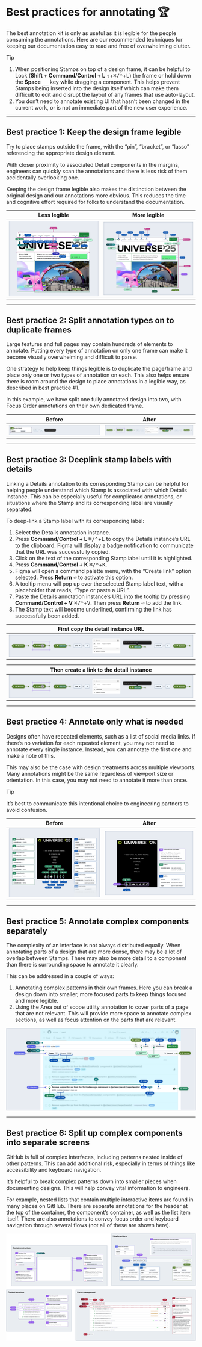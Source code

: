 # Best practices for annotating 🏆

The best annotation kit is only as useful as it is legible for the people consuming the annotations. Here are our recommended techniques for keeping our documentation easy to read and free of overwhelming clutter.

> [!TIP]
> 1. When positioning Stamps on top of a design frame, it can be helpful to Lock (**Shift + Command/Control + L** <kbd>⇧</kbd>+<kbd>⌘/⌃</kbd>+<kbd>L</kbd>) the frame or hold down the **Space** <kbd>__</kbd> key while dragging a component. This helps prevent Stamps being inserted into the design itself which can make them difficult to edit and disrupt the layout of any frames that use auto-layout.
> 2. You don’t need to annotate existing UI that hasn’t been changed in the current work, or is not an immediate part of the new user experience.

---

## Best practice 1: Keep the design frame legible
Try to place stamps outside the frame, with the “pin”, “bracket”, or “lasso” referencing the appropriate design element. 

With closer proximity to associated Detail components in the margins, engineers can quickly scan the annotations and there is less risk of them accidentally overlooking one.

Keeping the design frame legible also makes the distinction between the original design and our annotations more obvious. This reduces the time and cognitive effort required for folks to understand the documentation.

| **Less legible** | **More legible** |
|--|--|
| <img alt="GitHub’s 2025 Universe website homepage. There are 23 annotation stamps overlaid on the design, placed in such a way that it's confusing to figure out what stamp relates to what content, as well as where the annotation stops and the design starts." src="../.images/best-practice-1-figure1.png" /> | <img alt="The same page with annotation stamps that are not too close to one another, don't overlap, and extend just past the design frame's borders. Annotations are now easily distinguishable, and the underlying design is far less obscured." src="../.images/best-practice-1-figure2.png" />  |


---

## Best practice 2: Split annotation types on to duplicate frames
Large features and full pages may contain hundreds of elements to annotate. Putting every type of annotation on only one frame can make it become visually overwhelming and difficult to parse. 

One strategy to help keep things legible is to duplicate the page/frame and place only one or two types of annotation on each. This also helps ensure there is room around the design to place annotations in a legible way, as described in best practice #1.

In this example, we have split one fully annotated design into two, with Focus Order annotations on their own dedicated frame.  

| **Before** | **After** |
|--|--|
| <img alt="GitHub’s 2025 Universe homepage on mobile in portrait orientation. There are annotation stamps for links, buttons, images, focus order, and headings. All combined, it appears a bit like someone sneezed a lot of confetti on top of a design frame." src="../.images/best-practice-3-figure1.png" /> | <img alt="The same design, duplicated into two frames. The frame on the right has all of the focus order annotation stamps, while the frame on the left has everything else." src="../.images/best-practice-3-figure2.png" /> |

---

## Best practice 3: Deeplink stamp labels with details
Linking a Details annotation to its corresponding Stamp can be helpful for helping people understand which Stamp is associated with which Details instance. This can be especially useful for complicated annotations, or situations where the Stamp and its corresponding label are visually separated.

To deep-link a Stamp label with its corresponding label:

1. Select the Details annotation instance.
2. Press **Command/Control + L** <kbd>⌘/⌃</kbd>+<kbd>L</kbd> to copy the Details instance’s URL to the clipboard. Figma will display a badge notification to communicate that the URL was successfully copied.
3. Click on the text of the corresponding Stamp label until it is highlighted.
4. Press **Command/Control + K** <kbd>⌘/⌃</kbd>+<kbd>K</kbd>.
5. Figma will open a command palette menu, with the “Create link” option selected. Press **Return** <kbd>⏎</kbd> to activate this option.
6. A tooltip menu will pop up over the selected Stamp label text, with a placeholder that reads, “Type or paste a URL”.
7. Paste the Details annotation instance’s URL into the tooltip by pressing **Command/Control + V** <kbd>⌘/⌃</kbd>+<kbd>V</kbd>. Then press **Return** <kbd>⏎</kbd> to add the link.
8. The Stamp text will become underlined, confirming the link has successfully been added. 


| **First copy the detail instance URL** |
|--|
| <img alt="A process flow with three steps. Step one shows a detail instance in a selected state. Step two shows a Command plus L keyboard shortcut combination. Step three shows a badge that reads, Page link copied to clipboard." src="../.images/best-practice-3-figure2.png" /> |

| **Then create a link to the detail instance** |
|--|
| <img alt="A process flow with eight steps. Step one shows a button stamp instance. Step two shows the stamp in a selected state, with a cursor clicking on the stamp’s text label. Step three shows the stamp’s text label in a selected state. Step four shows a Command plus K keyboard shortcut. Step five shows a Figma command palette, with the “Create link” option selected. Step six shows a tooltip placed over the stamp’s selected text label, with a placeholder value that reads, Type or paste a URL. Step seven shows a Command plus V keyboard shortcut. Step eight shows the stamp again, with a text underline added to the stamp’s text label." src="../.images/best-practice-3-figure2.png" /> |


---

## Best practice 4: Annotate only what is needed
Designs often have repeated elements, such as a list of social media links. If there’s no variation for each repeated element, you may not need to annotate every single instance. Instead, you can annotate the first one and make a note of this.

This may also be the case with design treatments across multiple viewports. Many annotations might be the same regardless of viewport size or orientation. In this case, you may not need to annotate it more than once.

> [!TIP]
> It’s best to communicate this intentional choice to engineering partners to avoid confusion.

| **Before** | **After** |
|--|--|
| <img alt="The footer section of the GitHub 2025 Universe website, shown at a mobile breakpoint. There are seven linked social media icons in a row. Each icon has a numbered image and link annotation stamp associated with it, which covers part of the design. To the left and right of the footer are Detail annotations for each stamp, each which has only a small amount of difference in content. These take up a lot of room visually." src="../.images/best-practice-4-figure1.png" /> | <img alt="The same footer design for the GitHub 2025 Universe website. Now the entire row is selected with a lasso stamp. Only one icon inside the selection has an image and link stamps pointing to it. The corresponding three detail annotations instruct the reader to use each social media service’s name as the accessible name for the SVG icon, which is then used as each link’s accessible name. The overall experience is a lot less visually noisy." src="../.images/best-practice-4-figure2.png" /> |

---

## Best practice 5: Annotate complex components separately
The complexity of an interface is not always distributed equally. When annotating parts of a design that are more dense, there may be a lot of overlap between Stamps. There may also be more detail to a component than there is surrounding space to annotate it clearly.

This can be addressed in a couple of ways:

1. Annotating complex patterns in their own frames. Here you can break a design down into smaller, more focused parts to keep  things focused and more legible.
2. Using the Area out of scope utility annotation to cover parts of a page that are not relevant. This will provide more space to annotate complex sections, as well as focus attention on the parts that are relevant.


<img alt="A GitHub.com issues page with extensive annotations for images, links, buttons, headings, and form elements. The page's header, navigation, footer, and all but one Issue in the list have been obfuscated by a semi-transparent blue overlay to indicate that these parts of the annotated design are out of scope or redundant." src="../.images/best-practice-5.png" />

---

## Best practice 6: Split up complex components into separate screens

GitHub is full of complex interfaces, including patterns nested inside of other patterns. This can add additional risk, especially in terms of things like accessibility and keyboard navigation.

It’s helpful to break complex patterns down into smaller pieces when documenting designs. This will help convey vital information to engineers.

For example, nested lists that contain multiple interactive items are found in many places on GitHub. There are separate annotations for the header at the top of the container, the component’s container, as well as the list item itself. There are also annotations to convey focus order and keyboard navigation through several flows (not all of these are shown here).

<img alt="A complex set of annotation frames for our list views component, which has been broken up to make annotations clearer. One frame just shows annotations for the component's container itself. Another has the annotations for the row of actions at the top of the component. Another contains annotations for the content structure of the list items. A fourth shows detailed focus order annotations for the whole component." src="../.images/best-practice-6.png" />
